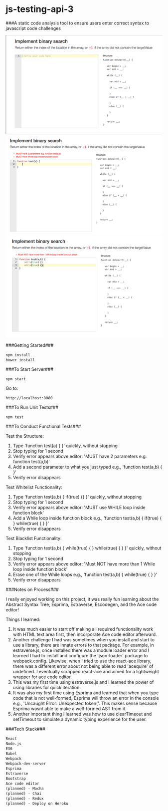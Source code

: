 # js-testing-api-3
###A static code analysis tool to ensure users enter correct syntax to javascript code challenges

<span width="30px" height="30px"><img src="./public/images/screenshot1.png"></span>
<span width="30px" height="30px"><img src="./public/images/screenshot2.png"></span>
<span width="30px" height="30px"><img src="./public/images/screenshot3.png"></span>

###Getting Started###

	npm install
    bower install

###To Start Server###

    npm start

Go to:

    http://localhost:8080

###To Run Unit Tests###

    npm test

###To Conduct Functional Tests###

Test the Structure:

1. Type 'function test(a) { }' quickly, without stopping
2. Stop typing for 1 second
3. Verify error appears above editor: 'MUST have 2 parameters e.g. function test(a,b)'
4. Add a second parameter to what you just typed e.g., 'function test(a,b) { }'
5. Verify error disappears


Test Whitelist Functionality:

1. Type 'function test(a,b) { if(true) {} }' quickly, without stopping
2. Stop typing for 1 second
3. Verify error appears above editor: 'MUST use WHILE loop inside function block'
4. Add a While loop inside function block e.g., 'function test(a,b) { if(true) { } while(true) { } }'
5. Verify error disappears


Test Blacklist Functionality:

1. Type 'function test(a,b) { while(true) { } while(true) { } }' quickly, without stopping
2. Stop typing for 1 second
3. Verify error appears above editor: 'Must NOT have more than 1 While loop inside function block'
4. Erase one of the While loops e.g., 'function test(a,b) { while(true) { } }'
5. Verify error disappears

###Notes on Process###

I really enjoyed working on this project, it was really fun learning about the Abstract Syntax Tree, Esprima, Estraverse, Escodegen, and the Ace code editor!

Things I learned: 

1. It was much easier to start off making all required functionality work with HTML text area first, then incorporate Ace code editor afterward. 
2. Another challenge I had was sometimes when you install and start to use a library, there are innate errors to that package. For example, in estraverse.js, once installed 
there was a module loader error and I learned I had to install and configure the 'json-loader' package to webpack.config. Likewise, when I tried to use the react-ace library, 
there was a different error about not being able to read 'acequire' of undefined. I eventually scrapped react-ace and aimed for a lightweight wrapper for ace code editor. 
3. This was my first time using estraverse.js and I learned the power of using libraries for quick iteration. 
4. It was also my first time using Esprima and learned that when you type code that is not well-formed, Esprima will throw an error in the console e.g., 'Uncaught Error: Unexpected token('. 
This makes sense because Esprima wasnt able to make a well-formed AST from it.
5. Another important thing I learned was how to use clearTimeout and setTimeout to simulate a dynamic typing experience for the user.

###Tech Stack###

    React
    Node.js
    ES6
    Babel
    Webpack
    Webpack-dev-server
    Esprima
    Estraverse
    Bootstrap
    Ace code editor
    (planned) - Mocha
    (planned) - Chai
    (planned) - Redux
    (planned) - Deploy on Heroku